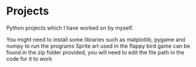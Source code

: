# Projects
Python projects which I have worked on by myself.

You might need to install some libraries such as matplotlib, pygame and numpy to run the programs
Sprite art used in the flappy bird game can be found in the zip folder provided, you will need to edit the file path in the code for it to work
